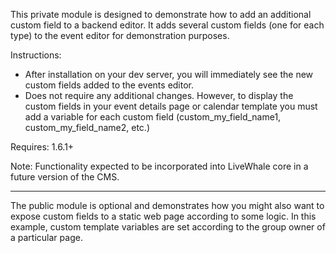 This private module is designed to demonstrate how to add an additional custom field to a backend editor. It adds several custom fields (one for each type) to the event editor for demonstration purposes.

Instructions:

- After installation on your dev server, you will immediately see the new custom fields added to the events editor.
- Does not require any additional changes. However, to display the custom fields in your event details page or calendar template you must add a variable for each custom field (custom_my_field_name1, custom_my_field_name2, etc.)

Requires: 1.6.1+

Note: Functionality expected to be incorporated into LiveWhale core in a future version of the CMS.

***

The public module is optional and demonstrates how you might also want to expose custom fields to a static web page according to some logic. In this example, custom template variables are set according to the group owner of a particular page.